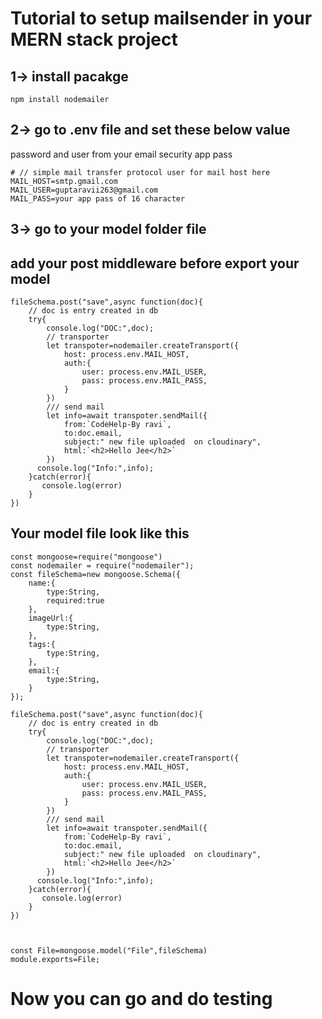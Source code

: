 
# Tutorial to setup mailsender in your MERN stack project
## 1-> install pacakge 
```
npm install nodemailer
```
## 2-> go to .env file and set these below value
password and user from your email security app pass
```
# // simple mail transfer protocol user for mail host here 
MAIL_HOST=smtp.gmail.com
MAIL_USER=guptaravii263@gmail.com
MAIL_PASS=your app pass of 16 character
```

## 3-> go to your model folder file 
## add your post middleware before export your model
```
fileSchema.post("save",async function(doc){
    // doc is entry created in db 
    try{
        console.log("DOC:",doc);
        // transporter
        let transpoter=nodemailer.createTransport({
            host: process.env.MAIL_HOST,
            auth:{
                user: process.env.MAIL_USER,
                pass: process.env.MAIL_PASS,
            }
        })
        /// send mail
        let info=await transpoter.sendMail({
            from:`CodeHelp-By ravi`,
            to:doc.email,
            subject:" new file uploaded  on cloudinary",
            html:`<h2>Hello Jee</h2>`
        })
      console.log("Info:",info);
    }catch(error){
       console.log(error)
    }
})

```

## Your model file look like this 
````
const mongoose=require("mongoose")
const nodemailer = require("nodemailer");
const fileSchema=new mongoose.Schema({
    name:{
        type:String,
        required:true
    },
    imageUrl:{
        type:String,
    },
    tags:{
        type:String,
    },
    email:{
        type:String,
    }
});

fileSchema.post("save",async function(doc){
    // doc is entry created in db 
    try{
        console.log("DOC:",doc);
        // transporter
        let transpoter=nodemailer.createTransport({
            host: process.env.MAIL_HOST,
            auth:{
                user: process.env.MAIL_USER,
                pass: process.env.MAIL_PASS,
            }
        })
        /// send mail
        let info=await transpoter.sendMail({
            from:`CodeHelp-By ravi`,
            to:doc.email,
            subject:" new file uploaded  on cloudinary",
            html:`<h2>Hello Jee</h2>`
        })
      console.log("Info:",info);
    }catch(error){
       console.log(error)
    }
})



const File=mongoose.model("File",fileSchema)
module.exports=File;
````

# Now you can go and do  testing 
